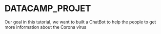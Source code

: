 # DATACAMP_PROJET


Our goal in this tutorial, we want to built a ChatBot  to help the people to get more information about the Corona virus